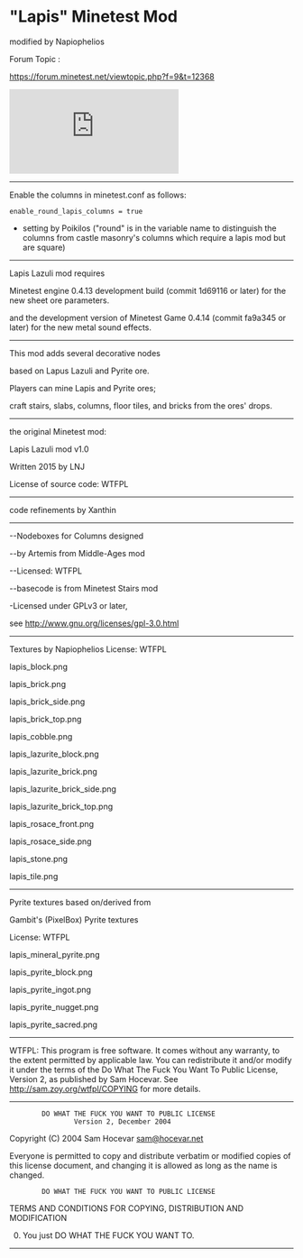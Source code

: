 # "Lapis" Minetest Mod

modified by Napiophelios

Forum Topic :

https://forum.minetest.net/viewtopic.php?f=9&t=12368

![Preview](https://forum.minetest.net/download/file.php?mode=view&id=2780&sid=2afc22e146d22d7b15e6889ac4eeedff)

------------------------------------

Enable the columns in minetest.conf as follows:
```
enable_round_lapis_columns = true
```
- setting by Poikilos ("round" is in the variable name to distinguish the columns from castle masonry's columns which require a lapis mod but are square)


------------------------------------

Lapis Lazuli mod requires

Minetest engine 0.4.13 development build 
(commit 1d69116 or later)
for the new sheet ore parameters.

and the development version of Minetest Game 0.4.14 
(commit fa9a345 or later)
for the new metal sound effects.

------------------------------------

This mod adds several decorative nodes

based on Lapus Lazuli and Pyrite ore.

Players can mine Lapis and Pyrite ores;

craft stairs, slabs, columns, floor tiles, and bricks
from the ores' drops.

------------------------------------

the original Minetest mod:

Lapis Lazuli mod v1.0

Written 2015 by LNJ

License of source code:
WTFPL

------------------------------------

code refinements by Xanthin

------------------------------------

--Nodeboxes for Columns designed

--by Artemis from Middle-Ages mod

--Licensed: WTFPL

--basecode is from Minetest Stairs mod

-Licensed under GPLv3 or later,

see http://www.gnu.org/licenses/gpl-3.0.html

------------------------------------

Textures by Napiophelios
License: WTFPL

lapis_block.png

lapis_brick.png

lapis_brick_side.png

lapis_brick_top.png

lapis_cobble.png

lapis_lazurite_block.png

lapis_lazurite_brick.png

lapis_lazurite_brick_side.png

lapis_lazurite_brick_top.png

lapis_rosace_front.png

lapis_rosace_side.png

lapis_stone.png

lapis_tile.png


------------------------------------

Pyrite textures based on/derived from 

Gambit's (PixelBox) Pyrite textures

License: WTFPL

lapis_mineral_pyrite.png

lapis_pyrite_block.png

lapis_pyrite_ingot.png

lapis_pyrite_nugget.png

lapis_pyrite_sacred.png

------------------------------------

WTFPL:
This program is free software. It comes without any warranty, to
the extent permitted by applicable law. You can redistribute it
and/or modify it under the terms of the Do What The Fuck You Want
To Public License, Version 2, as published by Sam Hocevar. See
http://sam.zoy.org/wtfpl/COPYING for more details.

------------------------------------

            DO WHAT THE FUCK YOU WANT TO PUBLIC LICENSE
                    Version 2, December 2004

 Copyright (C) 2004 Sam Hocevar <sam@hocevar.net>

 Everyone is permitted to copy and distribute verbatim or modified
 copies of this license document, and changing it is allowed as long
 as the name is changed.

            DO WHAT THE FUCK YOU WANT TO PUBLIC LICENSE
   TERMS AND CONDITIONS FOR COPYING, DISTRIBUTION AND MODIFICATION

  0. You just DO WHAT THE FUCK YOU WANT TO.

------------------------------------
